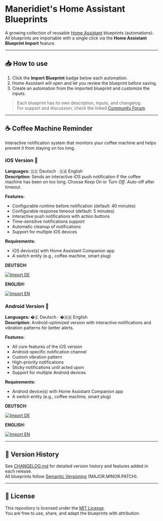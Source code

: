 # Maneridiet's Home Assistant Blueprints

A growing collection of reusable [Home Assistant](https://www.home-assistant.io) blueprints (automations).  
All blueprints are importable with a single click via the **Home Assistant Blueprint Import** feature.

---

## 📥 How to use

1. Click the **Import Blueprint** badge below each automation.  
2. Home Assistant will open and let you review the blueprint before saving.  
3. Create an automation from the imported blueprint and customize the inputs.  

> Each blueprint has its own description, inputs, and changelog.  
> For support and discussion, check the linked [Community Forum](https://community.home-assistant.io/c/blueprints-exchange/53).

---

## ☕ Coffee Machine Reminder

Interactive notification system that monitors your coffee machine and helps prevent it from staying on too long.

### iOS Version 📱

**Languages:** 🇩🇪 Deutsch · 🇬🇧 English  
**Description:** Sends an interactive iOS push notification if the coffee machine has been on too long. Choose *Keep On* or *Turn Off*. Auto-off after timeout.

**Features:**
- Configurable runtime before notification (default: 40 minutes)
- Configurable response timeout (default: 5 minutes)
- Interactive push notifications with action buttons
- Time-sensitive notifications support
- Automatic cleanup of notifications
- Support for multiple iOS devices

**Requirements:**
- iOS device(s) with Home Assistant Companion app
- A switch entity (e.g., coffee machine, smart plug)

**DEUTSCH:**

[![Import DE](https://my.home-assistant.io/badges/blueprint_import.svg)](https://my.home-assistant.io/redirect/blueprint_import/?blueprint_url=https%3A%2F%2Fraw.githubusercontent.com%2FManeridiet%2Fhome-assistant-blueprints%2Fmaster%2Fblueprints%2Fautomation%2FManeridiet%2Fcoffee_prompt_ios_de.yaml)

**ENGLISH:**

[![Import EN](https://my.home-assistant.io/badges/blueprint_import.svg)](https://my.home-assistant.io/redirect/blueprint_import/?blueprint_url=https%3A%2F%2Fraw.githubusercontent.com%2FManeridiet%2Fhome-assistant-blueprints%2Fmaster%2Fblueprints%2Fautomation%2FManeridiet%2Fcoffee_prompt_ios_en.yaml)

### Android Version 🤖

**Languages:** �🇪 Deutsch · �🇬🇧 English  
**Description:** Android-optimized version with interactive notifications and vibration patterns for better alerts.

**Features:**
- All core features of the iOS version
- Android-specific notification channel
- Custom vibration pattern
- High-priority notifications
- Sticky notifications until acted upon
- Support for multiple Android devices

**Requirements:**
- Android device(s) with Home Assistant Companion app
- A switch entity (e.g., coffee machine, smart plug)

**DEUTSCH:**

[![Import DE](https://my.home-assistant.io/badges/blueprint_import.svg)](https://my.home-assistant.io/redirect/blueprint_import/?blueprint_url=https%3A%2F%2Fraw.githubusercontent.com%2FManeridiet%2Fhome-assistant-blueprints%2Fmaster%2Fblueprints%2Fautomation%2FManeridiet%2Fcoffee_prompt_android_de.yaml)

**ENGLISH:**

[![Import EN](https://my.home-assistant.io/badges/blueprint_import.svg)](https://my.home-assistant.io/redirect/blueprint_import/?blueprint_url=https%3A%2F%2Fraw.githubusercontent.com%2FManeridiet%2Fhome-assistant-blueprints%2Fmaster%2Fblueprints%2Fautomation%2FManeridiet%2Fcoffee_prompt_android_en.yaml)

---

## 📖 Version History

See [CHANGELOG.md](./CHANGELOG.md) for detailed version history and features added in each release.  
All blueprints follow [Semantic Versioning](https://semver.org/) (MAJOR.MINOR.PATCH).

---

## 📜 License

This repository is licensed under the [MIT License](./LICENSE).  
You are free to use, share, and adapt the blueprints with attribution.